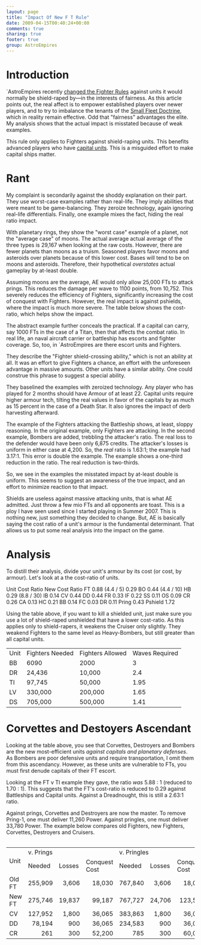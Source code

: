 ```yaml
---
layout: page
title: "Impact Of New F T Rule"
date: 2009-04-15T00:40:24+00:00
comments: true
sharing: true
footer: true
group: AstroEmpires
---
```


Introduction
============

`AstroEmpires recently 
[ changed the Fighter Rules](http://forum.astroempires.com/viewtopic.php?f=3&t=70020) 
against units it would normally be shield-raped by&mdash;in the interests of
fairness. As this article points out, the real affect is to empower
established players over newer players, and to try to imbalance the
tenants of the [Small Fleet Doctrine](/astro-empires/small-fleet-doctrine), which in reality remain
effective. Odd that "fairness" advantages the elite. My analysis shows
that the actual impact is misstated because of weak examples.

This rule only applies to Fighters against shield-raping units. This
benefits advanced players who have [capital units](/astro-empires/small-fleet-doctrine).
This is a misguided effort to make capital ships matter.



Rant
=========

My complaint is secondarily against the shoddy explanation on their
part. They use worst-case examples rather than real-life. They imply
abilities that were meant to be game-balancing. They zeroize technology,
again ignoring real-life differentials. Finally, one example mixes the
fact, hiding the real ratio impact.

With planetary rings, they show the "worst case" example of a
planet, not the "average case" of moons. The actual average actual
average of the three types is 29,167 
when looking at the raw costs. However, there are fewer planets
than moons as a truism. Seasoned players favor moons and asteroids over
planets because of this lower cost. Bases will tend to be on moons and
asteroids. Therefore, their hypothetical *overstates* actual gameplay 
by at-least double.

Assuming moons are the average, AE would only allow 25,000 FTs to attack
prings. This reduces the damage per wave to 1100 points,
from 10,752. This
severely reduces the efficiency of Fighters, significantly increasing the cost of
conquest with Fighters. However, the real impact is against pshields,
where the impact is much more severe. The table below shows the
cost-ratio, which helps show the impact.

The abstract example further conceals the practical. If a capital can
carry, say 1000 FTs in the case of a Titan, then that affects the combat
ratio. In real life, an naval aircraft carrier or battleship has escorts
and fighter coverage. So, too, in `AstroEmpires are there escort units
and Fighters.

They describe the "Fighter shield-crossing ability," which is not an
ability at all. It was an effort to give Fighters a chance, an effort
with the unforeseen advantage in massive amounts. Other units have a
similar ability. One could construe this phrase to suggest a special
ability.

They baselined the examples with zeroized technology. Any player who has
played for 2 months should have Armour of at least 22. Capital units
require higher armour tech, tilting the real values in favor of the
capitals by as much as 15 percent in the case of a Death Star. It also
ignores the impact of derb harvesting afterward.

The example of the Fighters attacking the Battleship shows, at least,
sloppy reasoning. In the original example, only Fighters are attacking.
In the second example, Bombers are added, trebbling the attacker's
ratio. The real loss to the defender would have been only 6,875 credits.
The attacker's losses is uniform in either case at 4,200.  So, the
*real* ratio is 1.63:1; the example had 3.17:1. This error is double
the example. The example shows a one-third reduction in the ratio. The real
reduction is two-thirds.

So, we see in the examples the misstated impact by at-least double is
uniform. This seems to suggest an awareness of the true impact, and an
effort to minimize reaction to that impact.

Shields are useless against massive attacking units, that is what AE 
admitted. Just throw a few mio FTs and all opponents are toast. This is
a ploy I have seen used since I started playing in Summer 2007. This is nothing
new, just something they decided to change. But, AE is basically
saying the cost ratio of a unit's armour is the fundamental determinant.
That allows us to put some real analysis into the impact on the game.

Analysis
========

To distill their analysis, divide your unit's armour by its cost (or cost,
by armour). Let's look at a the cost-ratio of units.



</tr>
<tr>
  <td class='heading'>Unit</td>
  <td class='heading'>Cost Ratio</td>
  <td class='heading'>New Cost Ratio</td>
</tr>
<tr>
  <td class='highlight'>FT</td>
  <td class='highlight'>0.88 (4.4 / 5)</td>
  <td class='highlight'>0.29</td>
</tr>
<tr>
  <td class='even highlight'>BO</td>
  <td colspan='2' class='even highlight'>0.44 (4.4 / 10)</td>
</tr>
<tr>
  <td >HB</td>
  <td colspan='2'>0.29 (8.8 / 30)</td>
</tr>
<tr>
  <td class='even'>IB</td>
  <td colspan='2' class='even'>0.14</td>
</tr>
<tr>
  <td class='highlight'>CV</td>
  <td colspan='2' class='highlight'>0.44</td>
</tr>
<tr>
  <td class='even highlight'>DD</td>
  <td colspan='2' class='even highlight'>0.44</td>
</tr>
<tr>
  <td >FR</td>
  <td colspan='2'>0.33</td>
</tr>
<tr>
  <td class='even'>IF</td>
  <td colspan='2' class='even'>0.22</td>
</tr>
<tr>
  <td >SS</td>
  <td colspan='2'>0.11</td>
</tr>
<tr>
  <td class='even'>OS</td>
  <td colspan='2' class='even'>0.09</td>
</tr>
<tr>
  <td class='highlight'>CR</td>
  <td colspan='2' class='highlight'>0.26</td>
</tr>
<tr>
  <td class='even'>CA</td>
  <td colspan='2' class='even'>0.13</td>
</tr>
<tr>
  <td >HC</td>
  <td colspan='2'>0.21</td>
</tr>
<tr>
  <td class='even'>BB</td>
  <td colspan='2' class='even'>0.14</td>
</tr>
<tr>
  <td >FC</td>
  <td colspan='2'>0.03</td>
</tr>
<tr>
  <td >DR</td>
  <td colspan='2'>0.11</td>
</tr>
<tr>
  <td class='even highlight'>Pring</td>
  <td colspan='2' class='even highlight'>0.43</td>
</tr>
<tr>
  <td class='highlight'>Pshield</td>
  <td colspan='2' class='highlight'>1.72</td><table class='table'>

Using the table above, if you want to kill a shielded unit, just make
sure you use a lot of shield-raped unshielded that have a lower
cost-ratio. As this applies only to shield-rapers, it weakens the
Cruiser only slightly. They weakend Fighters to the same level as
Heavy-Bombers, but still greater than all capital units.




</tr>
<tr>
  <td class='heading'>Unit</td>
  <td class='heading'>Fighters Needed</td>
  <td class='heading'>Fighters Allowed</td>
  <td class='heading'>Waves Required</td>
</tr>
<tr>
  <td >BB</td>
  <td >6090</td>
  <td >2000</td>
  <td >3</td>
</tr>
<tr>
  <td >DR</td>
  <td >24,436</td>
  <td >10,000</td>
  <td >2.4</td>
</tr>
<tr>
  <td >TI</td>
  <td >97,745</td>
  <td >50,000</td>
  <td >1.95</td>
</tr>
<tr>
  <td >LV</td>
  <td >330,000</td>
  <td >200,000</td>
  <td >1.65</td>
</tr>
<tr>
  <td >DS</td>
  <td >705,000</td>
  <td >500,000</td>
  <td >1.41</td><table class='table'>


Corvettes and Destoyers Ascendant
=================================

Looking at the table above, you see that Corvettes, Destroyers and
Bombers are the new most-efficient units *against capitals and planetary defenses*. 
As Bombers are poor defensive units and require transportation, I omit
them from this ascendancy.  However, as these units are vulnerable to
FTs, you must first denude capitals of their FT escort.

<div class=''>

Looking at the FT v TI example they gave, the ratio *was* 5.88 : 1
(reduced to 1.70 : 1). This suggests that the FT's cost-ratio is reduced
to 0.29 against Battleships and Capital units. Against a Dreadnought,
this is still a 2.63:1 ratio.

</div>

Against prings, Corvettes and Destroyers are now the master. To remove
Pring-1, one must deliver 11,260 Power. Against pringles, one must
deliver 33,780 Power. The example below compares old Fighters, new
Fighters, Corvettes, Destroyers and Cruisers.

<table class='table'>

</tr>
<tr>
  <td class='heading' rowspan='2'>Unit</td>
  <td class='heading' colspan='3'>v. Prings</td>
  <td class='heading' colspan='3'>v. Pringles</td>
</tr>
<tr>
  <td class='heading'>Needed</td>
  <td class='heading'>Losses</td>
  <td class='heading'>Conquest Cost</td>
  <td class='heading'>Needed</td>
  <td class='heading'>Losses</td>
  <td class='heading'>Conquest Cost</td>
</tr>
<tr>
  <td >Old FT</td>
  <td align='right'>255,909</td>
  <td align='right'>3,606</td>
  <td align='right'>18,030</td>
  <td align='right'>767,840</td>
  <td align='right'>3,606</td>
  <td align='right'>18,030</td>
</tr>
<tr>
  <td >New FT</td>
  <td align='right'>275,746</td>
  <td align='right'>19,837</td>
  <td align='right'>99,187</td>
  <td align='right'>767,727</td>
  <td align='right'>24,706</td>
  <td align='right'>123,533</td>
</tr>
<tr>
  <td >CV</td>
  <td align='right'>127,952</td>
  <td align='right'>1,800</td>
  <td align='right'>36,065</td>
  <td align='right'>383,863</td>
  <td align='right'>1,800</td>
  <td align='right'>36,065</td>
</tr>
<tr>
  <td >DD</td>
  <td align='right'>78,194</td>
  <td align='right'>900</td>
  <td align='right'>36,065</td>
  <td align='right'>234,583</td>
  <td align='right'>900</td>
  <td align='right'>36,065</td>
</tr>
<tr>
  <td >CR</td>
  <td align='right'>261</td>
  <td align='right'>300</td>
  <td align='right'>52,200</td>
  <td align='right'>785</td>
  <td align='right'>300</td>
  <td align='right'>60,000</td><table class='table'>







